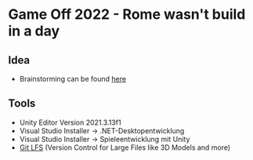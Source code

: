 # Game Off 2022 - Rome wasn't build in a day

## Idea
- Brainstorming can be found [here](/Assets/Documentation/brainstorming.md)

## Tools
- Unity Editor Version 2021.3.13f1
- Visual Studio Installer -> .NET-Desktopentwicklung
- Visual Studio Installer -> Spieleentwicklung mit Unity
- [Git LFS](https://git-lfs.github.com/) (Version Control for Large Files like 3D Models and more)

